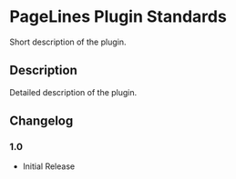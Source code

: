 # PageLines Plugin Standards

Short description of the plugin.

## Description

Detailed description of the plugin.

## Changelog

### 1.0
* Initial Release
